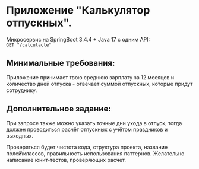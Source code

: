# Приложение "Калькулятор отпускных".

Микросервис на SpringBoot 3.4.4 + Java 17 c одним API:  
`GET "/calculacte"`

## Минимальные требования:
Приложение принимает твою среднюю зарплату за 12 месяцев и количество дней отпуска - отвечает суммой отпускных, которые придут сотруднику.

## Дополнительное задание:
При запросе также можно указать точные дни ухода в отпуск, тогда должен проводиться расчёт отпускных с учётом праздников и выходных.

Проверяться будет чистота кода, структура проекта, название полей\классов, правильность использования паттернов. Желательно написание юнит-тестов, проверяющих расчет.
